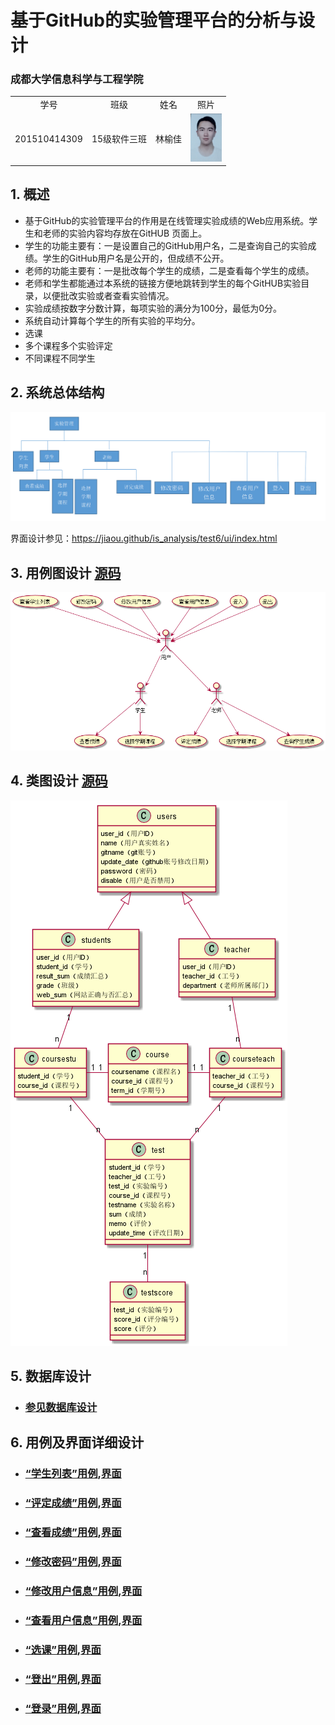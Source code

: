 # 基于GitHub的实验管理平台的分析与设计

### 成都大学信息科学与工程学院

<table >
<tr>
<td align="center">学号</td>
<td align="center">班级</td>
<td align="center">姓名</td>
<td align="center">照片</td>
</tr>
<tr>
<td>201510414309</td>
<td>15级软件三班</td>
<td>林榆佳</td>
<td><img src="1.png" width="50" /></td>
</tr>
</table>

## 1. 概述
- 基于GitHub的实验管理平台的作用是在线管理实验成绩的Web应用系统。学生和老师的实验内容均存放在GitHUB
页面上。
- 学生的功能主要有：一是设置自己的GitHub用户名，二是查询自己的实验成绩。学生的GitHub用户名是公开的，但成绩不公开。
- 老师的功能主要有：一是批改每个学生的成绩，二是查看每个学生的成绩。
- 老师和学生都能通过本系统的链接方便地跳转到学生的每个GitHUB实验目录，以便批改实验或者查看实验情况。
- 实验成绩按数字分数计算，每项实验的满分为100分，最低为0分。
- 系统自动计算每个学生的所有实验的平均分。
- 选课
- 多个课程多个实验评定
- 不同课程不同学生

## 2. 系统总体结构
![](系统总体结构.png)

界面设计参见：https://jiaou.github/is_analysis/test6/ui/index.html

## 3. 用例图设计 [源码](src/Usecase.puml)
![](Usecase.png)

## 4. 类图设计 [源码](src/class.puml)
![](类图.png)

## 5. 数据库设计
- ### [参见数据库设计](数据库设计.md)

## 6. 用例及界面详细设计
- ### [“学生列表”用例](./用例/学生列表.md),[界面](https://jiaou.github.io/is_analysis/test6/ui/index.html)
- ### [“评定成绩”用例](./用例/评定成绩.md),[界面](https://jiaou.github.io/is_analysis/test6/ui/评定成绩.html)
- ### [“查看成绩”用例](./用例/查看成绩.md),[界面](https://jiaou.github.io/is_analysis/test6/ui/查看成绩.html)
- ### [“修改密码”用例](./用例/修改密码.md),[界面](https://jiaou.github.io/is_analysis/test6/ui/顶部菜单.html)
- ### [“修改用户信息”用例](./用例/修改用户信息.md),[界面](https://jiaou.github.io/is_analysis/test6/ui/顶部菜单.html)
- ### [“查看用户信息”用例](./用例/查看用户信息.md),[界面](https://jiaou.github.io/is_analysis/test6/ui/顶部菜单.html)
- ### [“选课”用例](./用例/选课.md),[界面](https://jiaou.github.io/is_analysis/test6/ui/选择课程.html)
- ### [“登出”用例](./用例/登出.md),[界面](https://jiaou.github.io/is_analysis/test6/ui/顶部菜单.html)
- ### [“登录”用例](./用例/登录.md),[界面](https://jiaou.github.io/is_analysis/test6/ui/登录.html)
